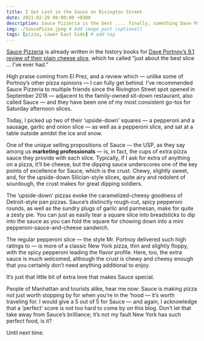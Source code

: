 ```yaml
---
title: I Got Lost in the Sauce on Rivington Street
date: 2021-02-20 00:00:00 +0300
description: Sauce Pizzeria is the best .... finally, something Dave Portnoy and I can agree about.
img: ./SaucePizza.jpeg # Add image post (optional)
tags: [pizza, Lower East Side] # add tag
---
```

<a href='https://www.saucepizzeria.com/' target='blank'>Sauce Pizzeria</a> is already written in the history books for <a href='https://onebite.app/restaurant/sauce-pizzeria-new-york-ny-db8dde16' target='blank'>Dave Portnoy’s 9.1 review of their plain cheese slice,</a> which he called “just about the best slice ... I’ve ever had.”

High praise coming from El Prez, and a review which — unlike some of Portnoy’s other pizza opinions — I can fully get behind. I’ve recommended Sauce Pizzeria to multiple friends since the Rivington Street spot opened in September 2018 — adjacent to the family-owned sit-down restaurant, also called Sauce — and they have been one of my most consistent go-tos for Saturday afternoon slices.

Today, I picked up two of their ‘upside-down’ squares — a pepperoni and a sausage, garlic and onion slice — as well as a pepperoni slice, and sat at a table outside amidst the ice and snow.

One of the unique selling propositions of Sauce — the USP, as they say among us **marketing professionals** — is, in fact, the cups of extra pizza sauce they provide with each slice. Typically, if I ask for extra of anything on a pizza, it’ll be cheese, but the dipping sauce underscores one of the key points of excellence for Sauce, which is the crust. Chewy, slightly sweet, and, for the upside-down Silician-style slices, quite airy and redolent of sourdough, the crust makes for great dipping soldiers.

The ‘upside-down’ pizzas evoke the caramelized-cheesy goodness of Detroit-style pan pizzas. Sauce’s distinctly rough-cut, spicy pepperoni rounds, as well as the sundry plugs of garlic and parmesan, make for quite a zesty pie. You can just as easily tear a square slice into breadsticks to dip into the sauce as you can fold the square for chowing down into a mini pepperoni-sauce-and-cheese sandwich.

The regular pepperoni slice — the style Mr. Portnoy delivered such high ratings to — is more of a classic New York pizza, thin and slightly floppy, with the spicy pepperoni leading the flavor profile. Here, too, the extra sauce is much welcomed, although the crust is chewy and cheesy enough that you certainly don’t need anything additional to enjoy.

It’s just that little bit of extra love that makes Sauce special.

People of Manhattan and tourists alike, hear me now: Sauce is making pizza not just worth stopping by for when you’re in the ‘hood — it’s worth traveling for. I would give a 5 out of 5 for Sauce — and again, I acknowledge that a ‘perfect’ score is not too hard to come by on this blog. Don’t let that take away from Sauce’s brilliance; it’s not my fault New York has such perfect food, is it?

Until next time.